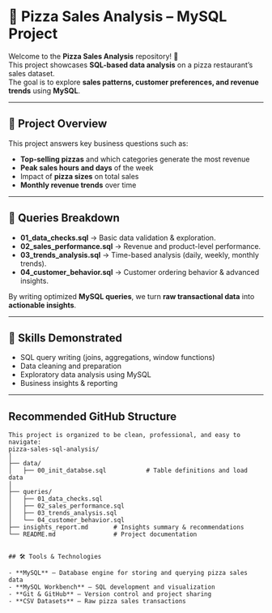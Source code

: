 # 🍕 Pizza Sales Analysis – MySQL Project

Welcome to the **Pizza Sales Analysis** repository! 🚀  
This project showcases **SQL-based data analysis** on a pizza restaurant’s sales dataset.  
The goal is to explore **sales patterns, customer preferences, and revenue trends** using **MySQL**.

---

## 📖 Project Overview

This project answers key business questions such as:

- **Top-selling pizzas** and which categories generate the most revenue  
- **Peak sales hours and days** of the week  
- Impact of **pizza sizes** on total sales  
- **Monthly revenue trends** over time

---

## 🔎 Queries Breakdown

- **01_data_checks.sql** → Basic data validation & exploration.  
- **02_sales_performance.sql** → Revenue and product-level performance.  
- **03_trends_analysis.sql** → Time-based analysis (daily, weekly, monthly trends).  
- **04_customer_behavior.sql** → Customer ordering behavior & advanced insights.  

By writing optimized **MySQL queries**, we turn **raw transactional data** into **actionable insights**.

---

## 🎯 Skills Demonstrated

- SQL query writing (joins, aggregations, window functions)  
- Data cleaning and preparation  
- Exploratory data analysis using MySQL  
- Business insights & reporting  

---
## Recommended GitHub Structure
```plaintext
This project is organized to be clean, professional, and easy to navigate:
pizza-sales-sql-analysis/
│
├── data/
│   ├── 00_init_databse.sql           # Table definitions and load data
│
├── queries/
│   ├── 01_data_checks.sql
│   ├── 02_sales_performance.sql
│   ├── 03_trends_analysis.sql
│   └── 04_customer_behavior.sql
├── insights_report.md       # Insights summary & recommendations
└── README.md                # Project documentation


## 🛠️ Tools & Technologies

- **MySQL** – Database engine for storing and querying pizza sales data  
- **MySQL Workbench** – SQL development and visualization  
- **Git & GitHub** – Version control and project sharing  
- **CSV Datasets** – Raw pizza sales transactions  
